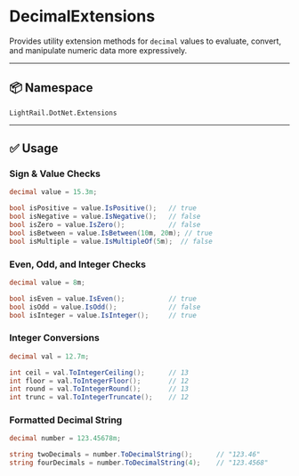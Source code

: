 # DecimalExtensions

Provides utility extension methods for `decimal` values to evaluate, convert, and manipulate numeric data more expressively.

---

## 📦 Namespace

`LightRail.DotNet.Extensions`

---

## ✅ Usage

### Sign & Value Checks

```csharp
decimal value = 15.3m;

bool isPositive = value.IsPositive();   // true
bool isNegative = value.IsNegative();   // false
bool isZero = value.IsZero();           // false
bool isBetween = value.IsBetween(10m, 20m); // true
bool isMultiple = value.IsMultipleOf(5m);  // false
```

### Even, Odd, and Integer Checks

```csharp
decimal value = 8m;

bool isEven = value.IsEven();           // true
bool isOdd = value.IsOdd();             // false
bool isInteger = value.IsInteger();     // true
```

### Integer Conversions

```csharp
decimal val = 12.7m;

int ceil = val.ToIntegerCeiling();      // 13
int floor = val.ToIntegerFloor();       // 12
int round = val.ToIntegerRound();       // 13
int trunc = val.ToIntegerTruncate();    // 12
```

### Formatted Decimal String

```csharp
decimal number = 123.45678m;

string twoDecimals = number.ToDecimalString();      // "123.46"
string fourDecimals = number.ToDecimalString(4);    // "123.4568"
```
